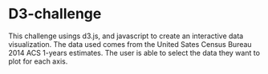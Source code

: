 # D3-challenge
This challenge usings d3.js, and javascript to create an interactive data visualization. The data used comes from the United Sates Census Bureau 2014 ACS 1-years estimates. The user is able to select the data they want to plot for each axis.

